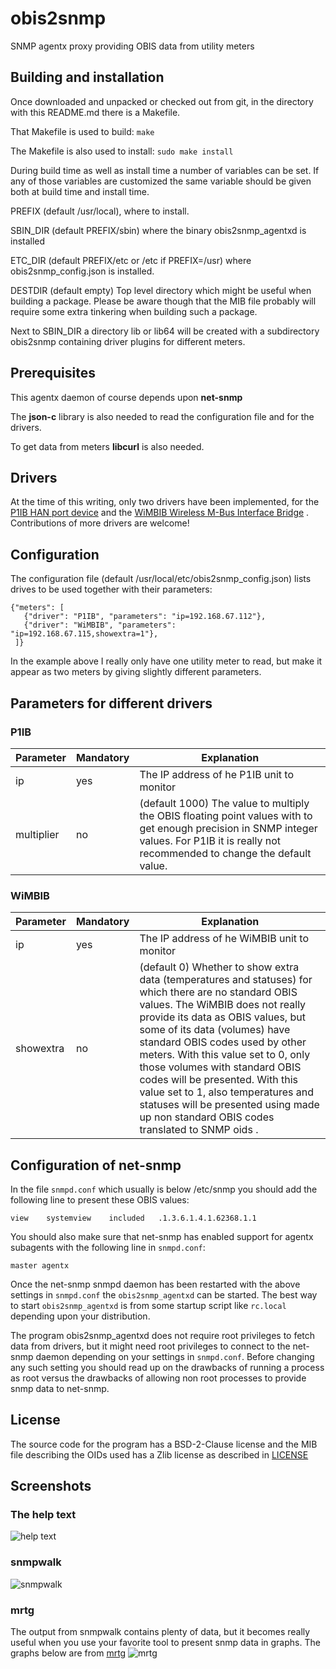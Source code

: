 # obis2snmp
SNMP agentx proxy providing OBIS data from utility meters

## Building and installation
Once downloaded and unpacked or checked out from git, in the directory
with this README.md there is a Makefile.

That Makefile is used to build:
`make`

The Makefile is also used to install:
`sudo make install`

During build time as well as install time a number of variables can be set. If
any of those variables are customized the same variable should be given both at
build time and install time.

PREFIX (default /usr/local), where to install.

SBIN_DIR (default PREFIX/sbin) where the binary obis2snmp_agentxd is installed

ETC_DIR (default PREFIX/etc or /etc if PREFIX=/usr) where obis2snmp_config.json
        is installed.

DESTDIR (default empty) Top level directory which might be useful when building
        a package. Please be aware though that the MIB file probably will
        require some extra tinkering when building such a package.

Next to SBIN_DIR a directory lib or lib64 will be created with a subdirectory
obis2snmp containing driver plugins for different meters.

## Prerequisites
This agentx daemon of course depends upon **net-snmp**

The **json-c** library is also needed to read the configuration file and for
the drivers.

To get data from meters **libcurl** is also needed.

## Drivers
At the time of this writing, only two drivers have been implemented, for the
[P1IB HAN port device](https://remne.tech/p1ib/) and the
[WiMBIB Wireless M-Bus Interface Bridge](https://remne.tech/wimbib/) .
Contributions of more drivers are welcome!

## Configuration
The configuration file (default /usr/local/etc/obis2snmp_config.json) lists
drives to be used together with their parameters:

`{"meters": [`  
`   {"driver": "P1IB", "parameters": "ip=192.168.67.112"},`  
`   {"driver": "WiMBIB", "parameters": "ip=192.168.67.115,showextra=1"},`  
` ]}`

In the example above I really only have one utility meter to read, but
make it appear as two meters by giving slightly different parameters.

## Parameters for different drivers
### P1IB
|Parameter |Mandatory|Explanation                              |
|----------|---------|-----------------------------------------|
|ip        |yes      |The IP address of he P1IB unit to monitor|
|multiplier|no       |(default 1000) The value to multiply the OBIS floating point values with to get enough precision in SNMP integer values. For P1IB it is really not recommended to change the default value.|

### WiMBIB
|Parameter |Mandatory|Explanation                                |
|----------|---------|-------------------------------------------|
|ip        |yes      |The IP address of he WiMBIB unit to monitor|
|showextra |no       |(default 0) Whether to show extra data (temperatures and statuses) for which there are no standard OBIS values. The WiMBIB does not really provide its data as OBIS values, but some of its data (volumes) have standard OBIS codes used by other meters. With this value set to 0, only those volumes with standard OBIS codes will be presented. With this value set to 1, also temperatures and statuses will be presented using made up non standard OBIS codes translated to SNMP oids .|

## Configuration of net-snmp
In the file `snmpd.conf` which usually is below /etc/snmp you should add the
following line to present these OBIS values:

`view    systemview    included   .1.3.6.1.4.1.62368.1.1`

You should also make sure that net-snmp has enabled support for agentx
subagents with the following line in `snmpd.conf`:

`master agentx`

Once the net-snmp snmpd daemon has been restarted with the above settings in
`snmpd.conf` the `obis2snmp_agentxd` can be started. The best way to start
`obis2snmp_agentxd` is from some startup script like `rc.local` depending upon
your distribution.

The program obis2snmp_agentxd does not require root privileges to fetch data
from drivers, but it might need root privileges to connect to the net-snmp
daemon depending on your settings in `snmpd.conf`. Before changing any such
setting you should read up on the drawbacks of running a process as root
versus the drawbacks of allowing non root processes to provide snmp data to
net-snmp.

## License
The source code for the program has a BSD-2-Clause license and the MIB file
describing the OIDs used has a Zlib license as described in [LICENSE](LICENSE)

## Screenshots
### The help text
![help text](screenshots/help.png?raw=true "Help text")

### snmpwalk
![snmpwalk](screenshots/snmpwalk.png?raw=true "snmpwalk")

### mrtg
The output from snmpwalk contains plenty of data, but it becomes really
useful when you use your favorite tool to present snmp data in graphs. The
graphs below are from [mrtg](https://oss.oetiker.ch/mrtg/)
![mrtg](screenshots/seamonkey.png?raw=true "mrtg")

